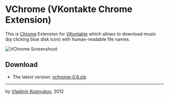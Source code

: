VChrome (VKontakte Chrome Extension)
=============================

This is [Chrome](http://chrome.google.com) Extension for [VKontakte](http://vk.com/) which allows to download music (by clicking blue disk icon) with human-readable file names.

![VChrome Screenshoot](https://raw.github.com/vkostyukov/vchrome/master/scrot.png)

Download
--------

- The latest version: [vchrome-0.6.zip](https://github.com/downloads/vkostyukov/vchrome/vchrome-0.6.zip)

----
by [Vladimir Kostyukov](http://vkostyukov.ru), 2012